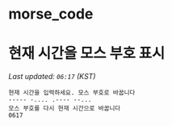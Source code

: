 # morse_code
# 현재 시간을 모스 부호 표시
<!-- MORSE_TIME_START -->
_Last updated: `06:17` (KST)_

```
현재 시간을 입력하세요. 모스 부호로 바꿉니다
----- -.... .---- --...
모스 부호를 다시 현재 시간으로 바꿉니다
0617
```
<!-- MORSE_TIME_END -->
